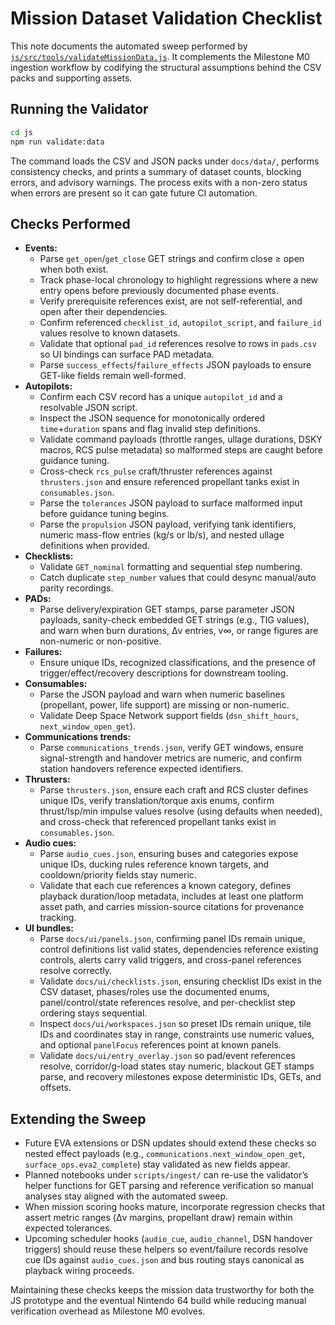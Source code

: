# Mission Dataset Validation Checklist

This note documents the automated sweep performed by [`js/src/tools/validateMissionData.js`](../../js/src/tools/validateMissionData.js). It complements the Milestone M0 ingestion workflow by codifying the structural assumptions behind the CSV packs and supporting assets.

## Running the Validator

```bash
cd js
npm run validate:data
```

The command loads the CSV and JSON packs under `docs/data/`, performs consistency checks, and prints a summary of dataset counts, blocking errors, and advisory warnings. The process exits with a non-zero status when errors are present so it can gate future CI automation.

## Checks Performed

- **Events:**
  - Parse `get_open`/`get_close` GET strings and confirm close ≥ open when both exist.
  - Track phase-local chronology to highlight regressions where a new entry opens before previously documented phase events.
  - Verify prerequisite references exist, are not self-referential, and open after their dependencies.
  - Confirm referenced `checklist_id`, `autopilot_script`, and `failure_id` values resolve to known datasets.
  - Validate that optional `pad_id` references resolve to rows in `pads.csv` so UI bindings can surface PAD metadata.
  - Parse `success_effects`/`failure_effects` JSON payloads to ensure GET-like fields remain well-formed.
- **Autopilots:**
  - Confirm each CSV record has a unique `autopilot_id` and a resolvable JSON script.
  - Inspect the JSON sequence for monotonically ordered `time`+`duration` spans and flag invalid step definitions.
  - Validate command payloads (throttle ranges, ullage durations, DSKY macros, RCS pulse metadata) so malformed steps are caught before guidance tuning.
  - Cross-check `rcs_pulse` craft/thruster references against `thrusters.json` and ensure referenced propellant tanks exist in `consumables.json`.
  - Parse the `tolerances` JSON payload to surface malformed input before guidance tuning begins.
  - Parse the `propulsion` JSON payload, verifying tank identifiers, numeric mass-flow entries (kg/s or lb/s), and nested
    ullage definitions when provided.
- **Checklists:**
  - Validate `GET_nominal` formatting and sequential step numbering.
  - Catch duplicate `step_number` values that could desync manual/auto parity recordings.
- **PADs:**
  - Parse delivery/expiration GET stamps, parse parameter JSON payloads, sanity-check embedded GET strings (e.g., TIG values), and warn when burn durations, Δv entries, v∞, or range figures are non-numeric or non-positive.
- **Failures:**
  - Ensure unique IDs, recognized classifications, and the presence of trigger/effect/recovery descriptions for downstream tooling.
- **Consumables:**
  - Parse the JSON payload and warn when numeric baselines (propellant, power, life support) are missing or non-numeric.
  - Validate Deep Space Network support fields (`dsn_shift_hours`, `next_window_open_get`).
- **Communications trends:**
  - Parse `communications_trends.json`, verify GET windows, ensure signal-strength and handover metrics are numeric, and confirm station handovers reference expected identifiers.
- **Thrusters:**
  - Parse `thrusters.json`, ensure each craft and RCS cluster defines unique IDs, verify translation/torque axis enums, confirm thrust/Isp/min impulse values resolve (using defaults when needed), and cross-check that referenced propellant tanks exist in `consumables.json`.
- **Audio cues:**
  - Parse `audio_cues.json`, ensuring buses and categories expose unique IDs, ducking rules reference known targets, and cooldown/priority fields stay numeric.
  - Validate that each cue references a known category, defines playback duration/loop metadata, includes at least one platform asset path, and carries mission-source citations for provenance tracking.
- **UI bundles:**
  - Parse `docs/ui/panels.json`, confirming panel IDs remain unique, control definitions list valid states, dependencies reference existing controls, alerts carry valid triggers, and cross-panel references resolve correctly.
  - Validate `docs/ui/checklists.json`, ensuring checklist IDs exist in the CSV dataset, phases/roles use the documented enums, panel/control/state references resolve, and per-checklist step ordering stays sequential.
  - Inspect `docs/ui/workspaces.json` so preset IDs remain unique, tile IDs and coordinates stay in range, constraints use numeric values, and optional `panelFocus` references point at known panels.
  - Validate `docs/ui/entry_overlay.json` so pad/event references resolve, corridor/g-load states stay numeric, blackout GET stamps parse, and recovery milestones expose deterministic IDs, GETs, and offsets.

## Extending the Sweep

- Future EVA extensions or DSN updates should extend these checks so nested effect payloads (e.g., `communications.next_window_open_get`, `surface_ops.eva2_complete`) stay validated as new fields appear.
- Planned notebooks under `scripts/ingest/` can re-use the validator’s helper functions for GET parsing and reference verification so manual analyses stay aligned with the automated sweep.
- When mission scoring hooks mature, incorporate regression checks that assert metric ranges (Δv margins, propellant draw) remain within expected tolerances.
- Upcoming scheduler hooks (`audio_cue`, `audio_channel`, DSN handover triggers) should reuse these helpers so event/failure records resolve cue IDs against `audio_cues.json` and bus routing stays canonical as playback wiring proceeds.

Maintaining these checks keeps the mission data trustworthy for both the JS prototype and the eventual Nintendo 64 build while reducing manual verification overhead as Milestone M0 evolves.
